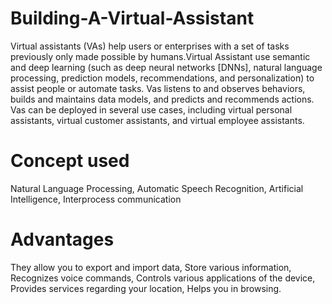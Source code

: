 # Building-A-Virtual-Assistant
Virtual assistants (VAs) help users or enterprises with a set of tasks previously only made possible by humans.Virtual Assistant use semantic and deep learning (such as deep neural networks [DNNs], natural language processing, prediction models, recommendations, and personalization) to assist people or automate tasks. Vas listens to and observes behaviors, builds and maintains data models, and predicts and recommends actions. Vas can be deployed in several use cases, including virtual personal assistants, virtual customer assistants, and virtual employee assistants.
# Concept used
Natural Language Processing, Automatic Speech Recognition, Artificial Intelligence, Interprocess communication
# Advantages
They allow you to export and import data, Store various information, Recognizes voice commands, Controls various applications of the device, Provides services regarding your location, Helps you in browsing.

